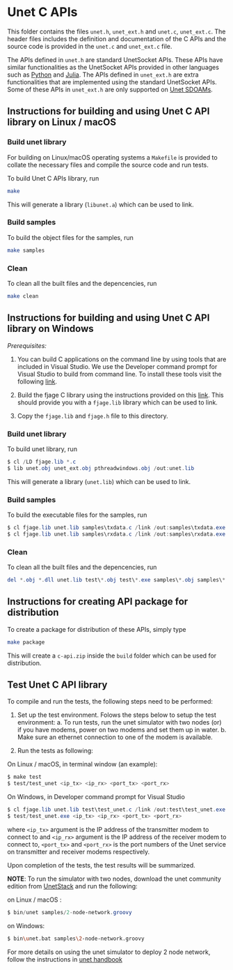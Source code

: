 # Unet C APIs

This folder contains the files `unet.h`, `unet_ext.h` and `unet.c`, `unet_ext.c`. The header files includes the definition and documentation of the C APIs and the source code is provided in the `unet.c` and `unet_ext.c` file.

The APIs defined in `unet.h` are standard UnetSocket APIs. These APIs have similar functionalities as the UnetSocket APIs provided in other languages such as [Python](https://github.com/org-arl/unet-contrib/tree/stp/unetsocket/python) and [Julia](https://github.com/org-arl/UnetSockets.jl). The APIs defined in `unet_ext.h` are extra functionalities that are implemented using the standard UnetSocket APIs. Some of these APIs in `unet_ext.h` are only supported on [Unet SDOAMs](https://unetstack.net/handbook/unet-handbook_introduction.html).

## Instructions for building and using Unet C API library on Linux / macOS

### Build unet library

For building on Linux/macOS operating systems a `Makefile` is provided to collate the necessary files and compile the source code and run tests.

To build Unet C APIs library, run

```bash
make
```

This will generate a library (`libunet.a`) which can be used to link.

### Build samples

To build the object files for the samples, run

```bash
make samples
```

### Clean

To clean all the built files and the depencencies, run

```bash
make clean
```

## Instructions for building and using Unet C API library on Windows

*Prerequisites:*

1. You can build C applications on the command line by using tools that are included in Visual Studio. We use the Developer command prompt for Visual Studio to build from command line. To install these tools visit the following [link](https://docs.microsoft.com/en-us/dotnet/framework/tools/developer-command-prompt-for-vs).

2. Build the fjage C library using the instructions provided on this [link](https://github.com/org-arl/fjage/tree/dev/gateways/c). This should provide you with a `fjage.lib` library which can be used to link.

3. Copy the `fjage.lib` and `fjage.h` file to this directory.

### Build unet library

To build unet library, run

```powershell
$ cl /LD fjage.lib *.c
$ lib unet.obj unet_ext.obj pthreadwindows.obj /out:unet.lib
```

This will generate a library (`unet.lib`) which can be used to link.

### Build samples

To build the executable files for the samples, run

```powershell
$ cl fjage.lib unet.lib samples\txdata.c /link /out:samples\txdata.exe
$ cl fjage.lib unet.lib samples\rxdata.c /link /out:samples\rxdata.exe
```

### Clean

To clean all the built files and the depencencies, run

```powershell
del *.obj *.dll unet.lib test\*.obj test\*.exe samples\*.obj samples\*.exe 2>nul
```

## Instructions for creating API package for distribution

To create a package for distribution of these APIs, simply type

```bash
make package
```

This will create a `c-api.zip` inside the `build` folder which can be used for distribution.

## Test Unet C API library

To compile and run the tests, the following steps need to be performed:

1. Set up the test environment. Folows the steps below to setup the test environment:
    a. To run tests, run the unet simulator with two nodes (or) if you have modems, power on two modems and set them up in water.
    b. Make sure an ethernet connection to one of the modem is available.

2. Run the tests as following:

On Linux / macOS, in terminal window (an example):

```bash
$ make test
$ test/test_unet <ip_tx> <ip_rx> <port_tx> <port_rx>
```

On Windows, in Developer command prompt for Visual Studio

```powershell
$ cl fjage.lib unet.lib test\test_unet.c /link /out:test\test_unet.exe
$ test/test_unet.exe <ip_tx> <ip_rx> <port_tx> <port_rx>
```

where `<ip_tx>` argument is the IP address of the transmitter modem to connect to and `<ip_rx>` argument is the IP address of the receiver modem to connect to, `<port_tx>` and `<port_rx>` is the port numbers of the Unet service on transmitter and receiver modems respectively.

Upon completion of the tests, the test results will be summarized.

**NOTE**: To run the simulator with two nodes, download the unet community edition from [UnetStack](https://unetstack.net/) and run the following:

on Linux / macOS :

```powershell
$ bin/unet samples/2-node-network.groovy
```

on Windows:

```bash
$ bin\unet.bat samples\2-node-network.groovy
```

For more details on using the unet simulator to deploy 2 node network, follow the instructions in [unet handbook](https://unetstack.net/handbook/unet-handbook_getting_started.html)